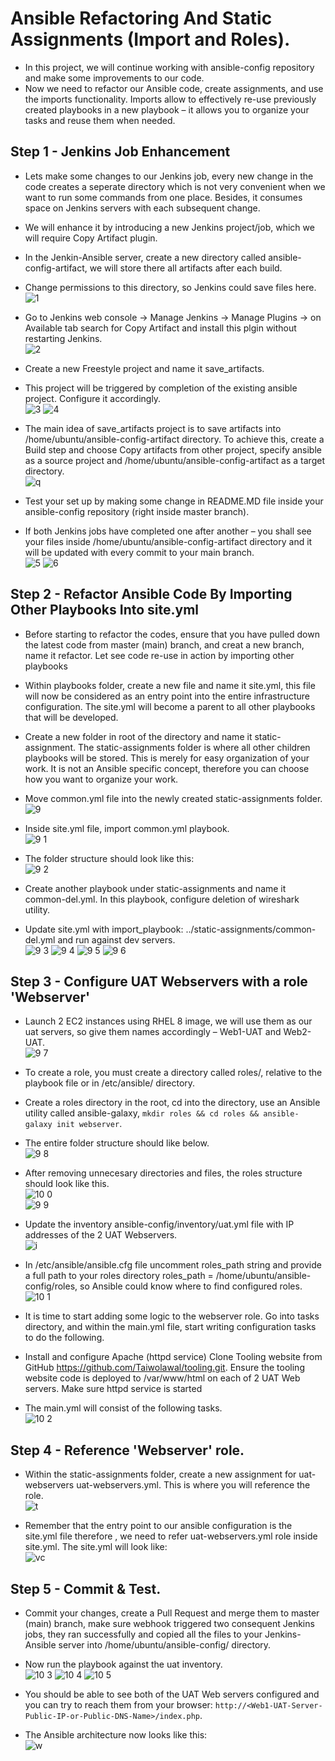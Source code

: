 # Ansible Refactoring And Static Assignments (Import and Roles).
- In this project, we will continue working with ansible-config repository and make some improvements to our code.
- Now we need to refactor our Ansible code, create assignments, and use the imports functionality. Imports allow to effectively re-use previously created playbooks in a new playbook – it allows you to organize your tasks and reuse them when needed.

## Step 1 - Jenkins Job Enhancement
- Lets make some changes to our Jenkins job, every new change in the code creates a seperate directory which is not very convenient when we want to run some commands from one place. Besides, it consumes space on Jenkins servers with each subsequent change.
- We will enhance it by introducing a new Jenkins project/job, which we will require Copy Artifact plugin.
- In the Jenkin-Ansible server, create a new directory called ansible-config-artifact, we will store there all artifacts after each build.
- Change permissions to this directory, so Jenkins could save files here.  
![1](https://user-images.githubusercontent.com/50557587/146604672-cee76b09-7b00-4da2-98ab-3715df10b8a8.PNG)

- Go to Jenkins web console -> Manage Jenkins -> Manage Plugins -> on Available tab search for Copy Artifact and install this plgin without restarting Jenkins.  
![2](https://user-images.githubusercontent.com/50557587/146606477-bc3187de-d0f2-49c0-a279-5a402ec89165.PNG)

- Create a new Freestyle project and name it save_artifacts.
- This project will be triggered by completion of the existing ansible project. Configure it accordingly.   
![3](https://user-images.githubusercontent.com/50557587/146606591-b29f9f08-0feb-40a7-80d8-274c63b58d0c.PNG)
![4](https://user-images.githubusercontent.com/50557587/146606599-595b2f47-5f1a-4fd9-a5f8-a38dd5055b01.PNG)

- The main idea of save_artifacts project  is to save artifacts into /home/ubuntu/ansible-config-artifact directory. To achieve this, create a Build step and choose Copy artifacts from other project, specify ansible as a source project and /home/ubuntu/ansible-config-artifact as a target directory.   
![q](https://user-images.githubusercontent.com/50557587/146607237-1b3bd85b-de67-49ee-b0bc-53d7ad4795f2.PNG)

- Test your set up by making some change in README.MD file inside your ansible-config repository (right inside master branch).
- If both Jenkins jobs have completed one after another – you shall see your files inside /home/ubuntu/ansible-config-artifact directory and it will be updated with every commit to your main branch.     
![5](https://user-images.githubusercontent.com/50557587/146607510-01338ddc-f28b-4e42-8ce9-ee5c52aef8cf.PNG)
![6](https://user-images.githubusercontent.com/50557587/146607523-5e57a41e-7ad0-44d5-9c00-83db1855cec3.PNG)

## Step 2 - Refactor Ansible Code By Importing Other Playbooks Into site.yml
- Before starting to refactor the codes, ensure that you have pulled down the latest code from master (main) branch, and creat a new branch, name it refactor. Let see code re-use in action by importing other playbooks
- Within playbooks folder, create a new file and name it site.yml, this file will now be considered as an entry point into the entire infrastructure configuration. The site.yml will become a parent to all other playbooks that will be developed.
- Create a new folder in root of the directory and name it static-assignment. The static-assignments folder is where all other children playbooks will be stored. This is merely for easy organization of your work. It is not an Ansible specific concept, therefore you can choose how you want to organize your work.
- Move common.yml file into the newly created static-assignments folder.   
![9](https://user-images.githubusercontent.com/50557587/146609611-3266b127-7410-4fee-b548-1349f4c65943.PNG)

- Inside site.yml file, import common.yml playbook.   
![9 1](https://user-images.githubusercontent.com/50557587/146609891-2720987d-1962-43e1-b300-c23b5fe3fde5.PNG)

- The folder structure should look like this:   
![9 2](https://user-images.githubusercontent.com/50557587/146609896-4d011b12-1e75-4636-aa6c-44c9c116bbc2.PNG)

- Create another playbook under static-assignments and name it common-del.yml. In this playbook, configure deletion of wireshark utility.
- Update site.yml with import_playbook: ../static-assignments/common-del.yml and run against dev servers.   
![9 3](https://user-images.githubusercontent.com/50557587/146609901-1eb5c8ac-5086-4e4f-8c6f-36242836fce4.PNG)
![9 4](https://user-images.githubusercontent.com/50557587/146609904-78f6c448-90c6-4f29-9e7a-238f4a1598c8.PNG)
![9 5](https://user-images.githubusercontent.com/50557587/146610826-a79df255-e9ef-47ad-8bd8-2d39f8472171.PNG)
![9 6](https://user-images.githubusercontent.com/50557587/146610829-7ff49cef-6801-42fe-845f-2ba3fc428841.PNG)

## Step 3 - Configure UAT Webservers with a role 'Webserver'
- Launch 2 EC2 instances using RHEL 8 image, we will use them as our uat servers, so give them names accordingly – Web1-UAT and Web2-UAT.  
![9 7](https://user-images.githubusercontent.com/50557587/146610834-0ea94848-d4d8-4c4c-992d-fa562053f0ba.PNG)

- To create a role, you must create a directory called roles/, relative to the playbook file or in /etc/ansible/ directory.
- Create a roles directory in the root, cd into the directory, use an Ansible utility called ansible-galaxy, `mkdir roles && cd roles && ansible-galaxy init webserver`.  
- The entire folder structure should like below.     
![9 8](https://user-images.githubusercontent.com/50557587/146610840-6a955680-6912-4bd1-a044-18aaeaf9fdf7.PNG)

- After removing unnecesary directories and files, the roles structure should look like this.         
![10 0](https://user-images.githubusercontent.com/50557587/146610853-76308551-3418-4dfd-af10-2e3549780fe4.PNG)  
![9 9](https://user-images.githubusercontent.com/50557587/146610849-b55f0fb3-c27c-48ae-980c-e62dfcee13b9.PNG)    

- Update the inventory ansible-config/inventory/uat.yml file with IP addresses of the 2 UAT Webservers.   
![i](https://user-images.githubusercontent.com/50557587/146616805-08f86f59-ea54-4064-a50b-b11a8d764773.PNG)

- In /etc/ansible/ansible.cfg file uncomment roles_path string and provide a full path to your roles directory roles_path    = /home/ubuntu/ansible-config/roles, so Ansible could know where to find configured roles.  
![10 1](https://user-images.githubusercontent.com/50557587/146616902-4273470c-29f5-4ca6-9015-54eb6d0a0b28.PNG)

- It is time to start adding some logic to the webserver role. Go into tasks directory, and within the main.yml file, start writing configuration tasks to do the following.
- Install and configure Apache (httpd service)
Clone Tooling website from GitHub https://github.com/Taiwolawal/tooling.git.
Ensure the tooling website code is deployed to /var/www/html on each of 2 UAT Web servers.
Make sure httpd service is started

-  The main.yml will consist of the following tasks.  
![10 2](https://user-images.githubusercontent.com/50557587/146616927-4bcee5da-4238-4bf2-b46a-4a857545eab0.PNG)

## Step 4 - Reference 'Webserver' role.
- Within the static-assignments folder, create a new assignment for uat-webservers uat-webservers.yml. This is where you will reference the role.      
![t](https://user-images.githubusercontent.com/50557587/146617608-bb1383d0-35ed-4944-91b5-71366315c73b.PNG)

- Remember that the entry point to our ansible configuration is the site.yml file therefore , we need to refer uat-webservers.yml role inside site.yml. The site.yml will look like:         
![vc](https://user-images.githubusercontent.com/50557587/146617614-4dceb523-f5c3-4e72-bfeb-7da98d944b24.PNG)

## Step 5 - Commit & Test.
- Commit your changes, create a Pull Request and merge them to master (main) branch, make sure webhook triggered two consequent Jenkins jobs, they ran successfully and copied all the files to your Jenkins-Ansible server into /home/ubuntu/ansible-config/ directory.
- Now run the playbook against the uat inventory.   
![10 3](https://user-images.githubusercontent.com/50557587/146616930-f25acccf-4e64-4c20-8ff2-a7eb2cab3791.PNG)
![10 4](https://user-images.githubusercontent.com/50557587/146616942-9c41f5c4-f701-4c35-a735-9fbfa9ee3735.PNG)
![10 5](https://user-images.githubusercontent.com/50557587/146616946-1cb8489f-0b9e-4299-9aac-f2b9ec984f4f.PNG)

- You should be able to see both of the UAT Web servers configured and you can try to reach them from your browser: `http://<Web1-UAT-Server-Public-IP-or-Public-DNS-Name>/index.php`.

- The Ansible architecture now looks like this:      
![w](https://user-images.githubusercontent.com/50557587/146618308-2465389b-92e7-460e-b83e-d27ef39bb2a5.PNG)

